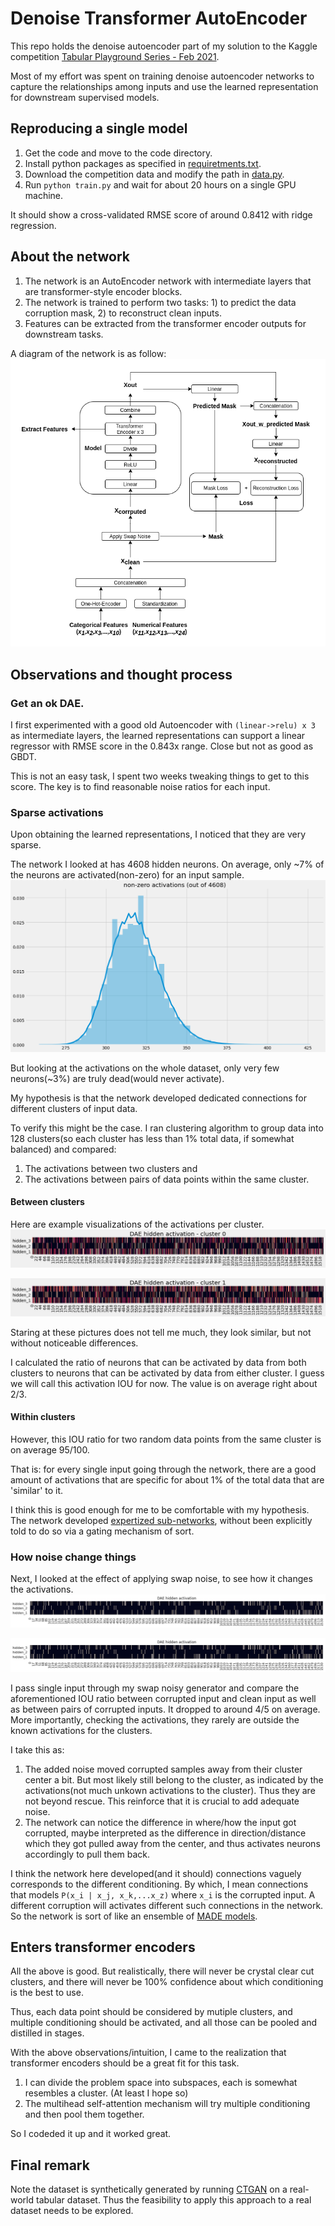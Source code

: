 # Denoise Transformer AutoEncoder

This repo holds the denoise autoencoder part of my solution to the Kaggle competition [Tabular Playground Series - Feb 2021](https://www.kaggle.com/c/tabular-playground-series-feb-2021).  

Most of my effort was spent on training denoise autoencoder networks to capture the relationships among inputs and use the learned representation for downstream supervised models. 

## Reproducing a single model
1. Get the code and move to the code directory.
2. Install python packages as specified in [requiretments.txt](requiretments.txt). 
3. Download the competition data and modify the path in [data.py](data.py).  
4. Run `python train.py` and wait for about 20 hours on a single GPU machine. 

It should show a cross-validated RMSE score of around 0.8412 with ridge regression. 

## About the network  
1. The network is an AutoEncoder network with intermediate layers that are transformer-style encoder blocks.  
2. The network is trained to perform two tasks: 1) to predict the data corruption mask, 2) to reconstruct clean inputs.  
3. Features can be extracted from the transformer encoder outputs for downstream tasks.   

A diagram of the network is as follow:  
![network diagram](assets/diagram.png)

## Observations and thought process  
### Get an ok DAE.  
I first experimented with a good old Autoencoder with `(linear->relu) x 3` as intermediate layers, the learned representations can support a linear regressor with RMSE score in the 0.843x range. Close but not as good as GBDT. 

This is not an easy task, I spent two weeks tweaking things to get to this score. The key is to find reasonable noise ratios for each input. 

### Sparse activations  
Upon obtaining the learned representations, I noticed that they are very sparse. 

The network I looked at has 4608 hidden neurons. On average, only ~7% of the neurons are activated(non-zero) for an input sample. 
![dist of non-zero activations](assets/fig1.png)  

But looking at the activations on the whole dataset, only very few neurons(~3%) are truly dead(would never activate).  

My hypothesis is that the network developed dedicated connections for different clusters of input data.   

To verify this might be the case. I ran clustering algorithm to group data into 128 clusters(so each cluster has less than 1% total data, if somewhat balanced) and compared:  
  1) The activations between two clusters and 
  2) The activations between pairs of data points within the same cluster.    

#### Between clusters 

Here are example visualizations of the activations per cluster. 
![activations for cluster 0](assets/c1.png)  

![activations for cluster 1](assets/c2.png)  

Staring at these pictures does not tell me much, they look similar, but not without noticeable differences.  

I calculated the ratio of neurons that can be activated by data from both clusters to neurons that can be activated by data from either cluster. I guess we will call this activation IOU for now. The value is on average right about 2/3.

#### Within clusters 
However, this IOU ratio for two random data points from the same cluster is on average 95/100.   

That is: for every single input going through the network, there are a good amount of activations that are specific for about 1% of the total data that are 'similar' to it. 

I think this is good enough for me to be comfortable with my hypothesis. The network developed [expertized sub-networks](https://www.cs.toronto.edu/~hinton/csc321/notes/lec15.pdf), without been explicitly told to do so via a gating mechanism of sort. 

### How noise change things
Next, I looked at the effect of applying swap noise, to see how it changes the activations.
![activations for input with nosie 1](assets/ac1.png)  

![activations for input with noise 2](assets/ac2.png) 

I pass single input through my swap noisy generator and compare the aforementioned IOU ratio between corrupted input and clean input as well as between pairs of corrupted inputs. It dropped to around 4/5 on average. More importantly, checking the activations, they rarely are outside the known activations for the clusters.

I take this as: 
1. The added noise moved corrupted samples away from their cluster center a bit. But most likely still belong to the cluster, as indicated by the activations(not much unkown activations to the cluster). Thus they are not beyond rescue. This reinforce that it is crucial to add adequate noise.   
2. The network can notice the difference in where/how the input got corrupted, maybe interpreted as the difference in direction/distance which they got pulled away from the center, and thus activates neurons accordingly to pull them back. 

I think the network here developed(and it should) connections vaguely corresponds to the different conditioning. By which, I mean connections that models `P(x_i | x_j, x_k,...x_z)` where `x_i` is the corrupted input. A different corruption will activates different such connections in the network. So the network is sort of like an ensemble of [MADE models](https://arxiv.org/pdf/1502.03509.pdf). 

## Enters transformer encoders
All the above is good. But realistically, there will never be crystal clear cut clusters, and there will never be 100% confidence about which conditioning is the best to use. 

Thus, each data point should be considered by mutiple clusters, and multiple conditioning should be activated, and all those can be pooled and distilled in stages. 

With the above observations/intuition, I came to the realization that transformer encoders should be a great fit for this task. 
1. I can divide the problem space into subspaces, each is somewhat resembles a cluster. (At least I hope so)   
2. The multihead self-attention mechanism will try multiple conditioning and then pool them together.  

So I codeded it up and it worked great. 

## Final remark  
Note the dataset is synthetically generated by running [CTGAN](https://github.com/sdv-dev/CTGAN) on a real-world tabular dataset. Thus the feasibility to apply this approach to a real dataset needs to be explored. 